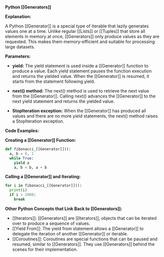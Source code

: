 **Python [[Generators]]**

**Explanation:**

A Python [[Generator]] is a special type of iterable that lazily generates values one at a time. Unlike regular [[Lists]] or [[Tuples]] that store all elements in memory at once, [[Generators]] only produce values as they are requested. This makes them memory-efficient and suitable for processing large datasets.

**Parameters:**

* **yield:** The yield statement is used inside a [[Generator]] function to produce a value. Each yield statement pauses the function execution and returns the yielded value. When the [[Generator]] is resumed, it starts from the statement following yield.

* **next() method:** The next() method is used to retrieve the next value from the [[Generator]]. Calling next() advances the [[Generator]] to the next yield statement and returns the yielded value.

* **StopIteration exception:** When the [[Generator]] has produced all values and there are no more yield statements, the next() method raises a StopIteration exception.

**Code Examples:**

**Creating a [[Generator]] Function:**

```python
def fibonacci_[[Generator]]():
  a, b = 0, 1
  while True:
    yield a
    a, b = b, a + b
```

**Calling a [[Generator]] and Iterating:**

```python
for i in fibonacci_[[Generator]]():
  print(i)
  if i > 1000:
    break
```

**Other Python Concepts that Link Back to [[Generators]]:**

* [[Iterators]]: [[Generators]] are [[Iterators]], objects that can be iterated over to produce a sequence of values.
* [[Yield From]]: The yield from statement allows a [[Generator]] to delegate the iteration of another [[Generator]] or iterable.
* [[Coroutines]]: Coroutines are special functions that can be paused and resumed, similar to [[Generators]]. They use [[Generators]] behind the scenes for their implementation.